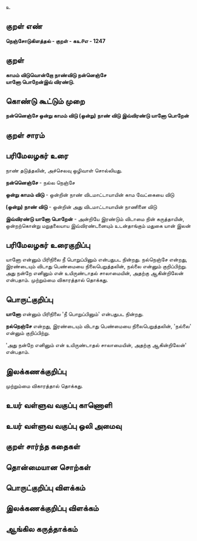 உ

## குறள் எண் 

**நெஞ்சோடுகிளத்தல் - குறள் - கஉ௪எ - 1247**

## குறள் 

**காமம் விடுவொன்றோ நாண்விடு நன்னெஞ்சே  
யானோ பொறேன்இவ் விரண்டு.** 

## கொண்டு கூட்டும் முறை

**நன்னெெஞ்சே ஒன்று காமம் விடு (ஒன்று) நாண் விடு இவ்விரண்டு யானோ பொறேன்**

## குறள் சாரம் 


## பரிமேலழகர் உரை

நாண் தடுத்தலின், அச்செலவு ஒழிவாள் சொல்லியது. 

**நன்னெெஞ்சே** - நல்ல நெஞ்சே 

**ஒன்று காமம் விடு** - ஒன்றின் நாண் விடமாட்டாயாயின் காம வேட்கையை விடு 

**(ஒன்று) நாண் விடு** - ஒன்றின் அது விடமாட்டாயாயின் நாணினை விடு 

**இவ்விரண்டு யானோ பொறேன்** - அன்றியே இரண்டும் விடாமை நின் கருத்தாயின், ஒன்றற்கொன்று மறுதலையாய இவ்விரண்டனையும் உடன்தாங்கும் மதுகை யான் இலன்

## பரிமேலழகர் உரைகுறிப்பு   

யானோ என்னும் பிரிநிலை நீ பொறுப்பினும் என்பதுபட நின்றது. நல்நெஞ்சே என்றது, இரண்டையும் விடாது பெண்மையை நிலைபெறுத்தலின், நல்லை என்னும் குறிப்பிற்று. அது நன்றே எனினும் என் உயிருண்டாதல் சாலாமையின், அதற்கு ஆகின்றிலேன் என்பதாம். முற்றும்மை விகாரத்தால் தொக்கது.

## பொருட்குறிப்பு 

**யானோ** என்னும் பிரிநிலை 'நீ பொறுப்பினும்' என்பதுபட நின்றது. 

**நல்நெஞ்சே** என்றது, இரண்டையும் விடாது பெண்மையை நிலைபெறுத்தலின், 'நல்லை' என்னும் குறிப்பிற்று. 

'அது நன்றே எனினும் என் உயிருண்டாதல் சாலாமையின், அதற்கு ஆகின்றிலேன்' என்பதாம். 

## இலக்கணக்குறிப்பு  

முற்றும்மை விகாரத்தால் தொக்கது.

## உயர் வள்ளுவ வகுப்பு காணொளி


## உயர் வள்ளுவ வகுப்பு ஒலி அமைவு 

 
## குறள் சார்ந்த கதைகள் 


## தொன்மையான சொற்கள்


## பொருட்குறிப்பு விளக்கம்


## இலக்கணக்குறிப்பு விளக்கம்


## ஆங்கில கருத்தாக்கம் 


